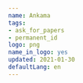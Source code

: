 ```yaml
---
name: Ankama
tags:
- ask_for_papers
- permanent_id
logo: png
name_in_logo: yes
updated: 2021-01-30
defaultLang: en
---
```


